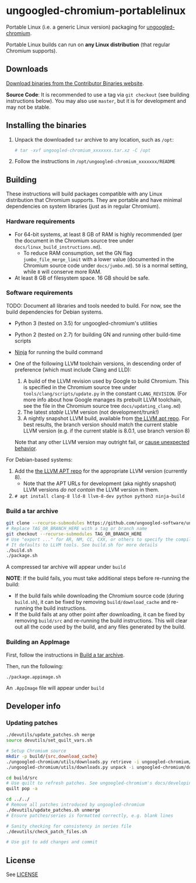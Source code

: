 # ungoogled-chromium-portablelinux

Portable Linux (i.e. a generic Linux version) packaging for [ungoogled-chromium](//github.com/Eloston/ungoogled-chromium).

Portable Linux builds can run on **any Linux distribution** (that regular Chromium supports).

## Downloads

[Download binaries from the Contributor Binaries website](//ungoogled-software.github.io/ungoogled-chromium-binaries/).

**Source Code**: It is recommended to use a tag via `git checkout` (see building instructions below). You may also use `master`, but it is for development and may not be stable.

## Installing the binaries

1. Unpack the downloaded `tar` archive to any location, such as `/opt`:
    ```sh
    # tar -xvf ungoogled-chromium_xxxxxxx.tar.xz -C /opt
    ```
2. Follow the instructions in `/opt/ungoogled-chromium_xxxxxxx/README`

## Building

These instructions will build packages compatible with any Linux distribution that Chromium supports. They are portable and have minimal dependencies on system libraries (just as in regular Chromium).

### Hardware requirements

* For 64-bit systems, at least 8 GB of RAM is highly recommended (per the document in the Chromium source tree under `docs/linux_build_instructions.md`).
    * To reduce RAM consumption, set the GN flag `jumbo_file_merge_limit` with a lower value (documented in the Chromium source code under `docs/jumbo.md`). `50` is a normal setting, while `8` will conserve more RAM.
* At least 8 GB of filesystem space. 16 GB should be safe.

### Software requirements

TODO: Document all libraries and tools needed to build. For now, see the build dependencies for Debian systems.

* Python 3 (tested on 3.5) for ungoogled-chromium's utilities
* Python 2 (tested on 2.7) for building GN and running other build-time scripts
* [Ninja](//ninja-build.org/) for running the build command
* One of the following LLVM toolchain versions, in descending order of preference (which must include Clang and LLD):
    1. A build of the LLVM revision used by Google to build Chromium. This is specified in the Chromium source tree under `tools/clang/scripts/update.py` in the constant `CLANG_REVISION`. (For more info about how Google manages its prebuilt LLVM toolchain, see the file in the Chromium source tree `docs/updating_clang.md`)
    2. The latest *stable* LLVM version (not development/trunk!)
    3. A nightly snapshot LLVM build, available from [the LLVM apt repo](//apt.llvm.org). For best results, the branch version should match the current stable LLVM version (e.g. if the current stable is 8.0.1, use branch version 8)

    Note that any other LLVM version may outright fail, or [cause unexpected behavior](//github.com/Eloston/ungoogled-chromium/issues/586).

For Debian-based systems:

1. Add the [the LLVM APT repo](//apt.llvm.org/) for the appropriate LLVM version (currently 8).
    * Note that the APT URLs for development (aka nightly snapshot) LLVM versions *do not contain* the LLVM version in them.
2. `# apt install clang-8 lld-8 llvm-8-dev python python3 ninja-build`

### Build a tar archive

```sh
git clone --recurse-submodules https://github.com/ungoogled-software/ungoogled-chromium-portablelinux.git
# Replace TAG_OR_BRANCH_HERE with a tag or branch name
git checkout --recurse-submodules TAG_OR_BRANCH_HERE
# Use "export ..." for AR, NM, CC, CXX, or others to specify the compiler to use
# It defaults to LLVM tools. See build.sh for more details
./build.sh
./package.sh
```

A compressed tar archive will appear under `build`

**NOTE**: If the build fails, you must take additional steps before re-running the build:

* If the build fails while downloading the Chromium source code (during `build.sh`), it can be fixed by removing `build/download_cache` and re-running the build instructions.
* If the build fails at any other point after downloading, it can be fixed by removing `build/src` and re-running the build instructions. This will clear out all the code used by the build, and any files generated by the build.

### Building an AppImage

First, follow the instructions in [Build a tar archive](#build-a-tar-archive).

Then, run the following:

```
./package.appimage.sh
```

An `.AppImage` file will appear under `build`

## Developer info

### Updating patches

```sh
./devutils/update_patches.sh merge
source devutils/set_quilt_vars.sh

# Setup Chromium source
mkdir -p build/{src,download_cache}
./ungoogled-chromium/utils/downloads.py retrieve -i ungoogled-chromium/downloads.ini -c build/download_cache
./ungoogled-chromium/utils/downloads.py unpack -i ungoogled-chromium/downloads.ini -c build/download_cache build/src

cd build/src
# Use quilt to refresh patches. See ungoogled-chromium's docs/developing.md section "Updating patches" for more details
quilt pop -a

cd ../../
# Remove all patches introduced by ungoogled-chromium
./devutils/update_patches.sh unmerge
# Ensure patches/series is formatted correctly, e.g. blank lines

# Sanity checking for consistency in series file
./devutils/check_patch_files.sh

# Use git to add changes and commit
```

## License

See [LICENSE](LICENSE)
